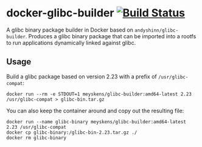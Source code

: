 # docker-glibc-builder [![Build Status](https://travis-ci.org/meyskens/docker-glibc-builder.svg?branch=master)](https://travis-ci.org/meyskens/docker-glibc-builder)

A glibc binary package builder in Docker based on `andyshinn/glibc-builder`. Produces a glibc binary package that can be imported into a rootfs to run applications dynamically linked against glibc.

## Usage

Build a glibc package based on version 2.23 with a prefix of `/usr/glibc-compat`:

```
docker run --rm -e STDOUT=1 meyskens/glibc-builder:amd64-latest 2.23 /usr/glibc-compat > glibc-bin.tar.gz
```

You can also keep the container around and copy out the resulting file:

```
docker run --name glibc-binary meyskens/glibc-builder:amd64-latest 2.23 /usr/glibc-compat
docker cp glibc-binary:/glibc-bin-2.23.tar.gz ./
docker rm glibc-binary
```
